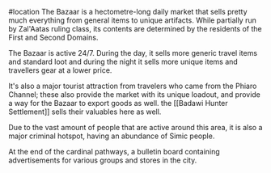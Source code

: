 #location 
The Bazaar is a hectometre-long daily market that sells pretty much everything from general items to unique artifacts. While partially run by Zal'Aatas ruling class, its contents are determined by the residents of the First and Second Domains.

The Bazaar is active 24/7. During the day, it sells more generic travel items and standard loot and during the night it sells more unique items and travellers gear at a lower price. 

It's also a major tourist attraction from travelers who came from the Phiaro Channel; these also provide the market with its unique loadout, and provide a way for the Bazaar to export goods as well. the [[Badawi Hunter Settlement]] sells their valuables here as well.

Due to the vast amount of people that are active around this area, it is also a major criminal hotspot, having an abundance of Simic people.

At the end of the cardinal pathways, a bulletin board containing advertisements for various groups and stores in the city.